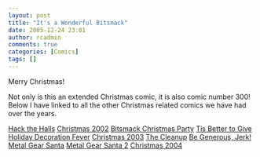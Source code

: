 ```yaml
---
layout: post
title: "It's a Wonderful Bitsmack"
date: 2005-12-24 23:01
author: rcadmin
comments: true
categories: [Comics]
tags: []
---
```

Merry Christmas!

Not only is this an extended Christmas comic, it is also comic number 300! Below I have linked to all the other Christmas related comics we have had over the years.

<a href="http://www.bitsmack.com/wp/?p=137">Hack the Halls</a>
<a href="http://www.bitsmack.com/wp/?p=701">Christmas 2002</a>
<a href="http://www.bitsmack.com/wp/?p=165">Bitsmack Christmas Party</a>
<a href="http://www.bitsmack.com/wp/?p=437">Tis Better to Give</a>
<a href="http://www.bitsmack.com/wp/?p=440">Holiday Decoration Fever</a>
<a href="http://www.bitsmack.com/wp/?p=445">Christmas 2003</a>
<a href="http://www.bitsmack.com/wp/?p=446">The Cleanup</a>
<a href="http://www.bitsmack.com/wp/?p=578">Be Generous, Jerk!</a>
<a href="http://www.bitsmack.com/wp/?p=580">Metal Gear Santa</a>
<a href="http://www.bitsmack.com/wp/?p=583">Metal Gear Santa 2</a>
<a href="http://www.bitsmack.com/wp/?p=584">Christmas 2004</a>

<!--more-->
<img src="http://dl.bitsmack.com/comics/20051225.png" alt="" />

